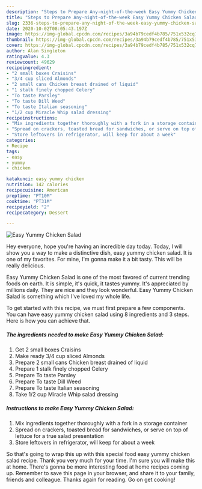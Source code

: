 ```yaml
---
description: "Steps to Prepare Any-night-of-the-week Easy Yummy Chicken Salad"
title: "Steps to Prepare Any-night-of-the-week Easy Yummy Chicken Salad"
slug: 2336-steps-to-prepare-any-night-of-the-week-easy-yummy-chicken-salad
date: 2020-10-02T08:05:43.197Z
image: https://img-global.cpcdn.com/recipes/3a94b79cedf4b785/751x532cq70/easy-yummy-chicken-salad-recipe-main-photo.jpg
thumbnail: https://img-global.cpcdn.com/recipes/3a94b79cedf4b785/751x532cq70/easy-yummy-chicken-salad-recipe-main-photo.jpg
cover: https://img-global.cpcdn.com/recipes/3a94b79cedf4b785/751x532cq70/easy-yummy-chicken-salad-recipe-main-photo.jpg
author: Alan Singleton
ratingvalue: 4.3
reviewcount: 49629
recipeingredient:
- "2 small boxes Craisins"
- "3/4 cup sliced Almonds"
- "2 small cans Chicken breast drained of liquid"
- "1 stalk finely chopped Celery"
- "To taste Parsley"
- "To taste Dill Weed"
- "To taste Italian seasoning"
- "1/2 cup Miracle Whip salad dressing"
recipeinstructions:
- "Mix ingredients together thoroughly with a fork in a storage container"
- "Spread on crackers, toasted bread for sandwiches, or serve on top of lettuce for a true salad presentation"
- "Store leftovers in refrigerator, will keep for about a week"
categories:
- Recipe
tags:
- easy
- yummy
- chicken

katakunci: easy yummy chicken 
nutrition: 142 calories
recipecuisine: American
preptime: "PT10M"
cooktime: "PT31M"
recipeyield: "2"
recipecategory: Dessert

---
```



![Easy Yummy Chicken Salad](https://img-global.cpcdn.com/recipes/3a94b79cedf4b785/751x532cq70/easy-yummy-chicken-salad-recipe-main-photo.jpg)

Hey everyone, hope you're having an incredible day today. Today, I will show you a way to make a distinctive dish, easy yummy chicken salad. It is one of my favorites. For mine, I'm gonna make it a bit tasty. This will be really delicious.

Easy Yummy Chicken Salad is one of the most favored of current trending foods on earth. It is simple, it's quick, it tastes yummy. It's appreciated by millions daily. They are nice and they look wonderful. Easy Yummy Chicken Salad is something which I've loved my whole life.




To get started with this recipe, we must first prepare a few components. You can have easy yummy chicken salad using 8 ingredients and 3 steps. Here is how you can achieve that.

<!--inarticleads1-->

##### The ingredients needed to make Easy Yummy Chicken Salad:

1. Get 2 small boxes Craisins
1. Make ready 3/4 cup sliced Almonds
1. Prepare 2 small cans Chicken breast drained of liquid
1. Prepare 1 stalk finely chopped Celery
1. Prepare To taste Parsley
1. Prepare To taste Dill Weed
1. Prepare To taste Italian seasoning
1. Take 1/2 cup Miracle Whip salad dressing




<!--inarticleads2-->

##### Instructions to make Easy Yummy Chicken Salad:

1. Mix ingredients together thoroughly with a fork in a storage container
1. Spread on crackers, toasted bread for sandwiches, or serve on top of lettuce for a true salad presentation
1. Store leftovers in refrigerator, will keep for about a week




So that's going to wrap this up with this special food easy yummy chicken salad recipe. Thank you very much for your time. I'm sure you will make this at home. There's gonna be more interesting food at home recipes coming up. Remember to save this page in your browser, and share it to your family, friends and colleague. Thanks again for reading. Go on get cooking!
